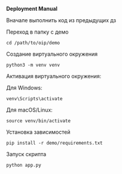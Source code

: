**Deployment Manual**

Вначале выполнить код из предыдущих дз

Переход в папку с демо
```
cd /path/to/oip/demo
```
Создание виртуального окружения
```
python3 -m venv venv
```
Активация виртуального окружения:

Для Windows:
```
venv\Scripts\activate
```
Для macOS/Linux:
```
source venv/bin/activate
```
Установка зависимостей
```
pip install -r demo/requirements.txt
```
Запуск скрипта
```
python app.py
```